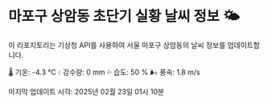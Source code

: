 
# 마포구 상암동 초단기 실황 날씨 정보 🌤️

이 리포지토리는 기상청 API를 사용하여 서울 마포구 상암동의 날씨 정보를 업데이트합니다. 

🌡️ 기온: -4.3 ℃
💧 강수량: 0 mm
💦 습도: 50 %
🌬️ 풍속: 1.8 m/s

마지막 업데이트 시각: 2025년 02월 23일 01시 10분    
